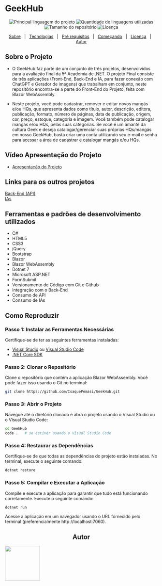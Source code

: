 # GeekHub

<p align="center">
  <img alt="Principal linguagem do projeto" src="https://img.shields.io/github/languages/top/IsaquePemasi/GeekHub?color=56BEB8">

  <img alt="Quantidade de linguagens utilizadas" src="https://img.shields.io/github/languages/count/IsaquePemasi/GeekHub?color=56BEB8">

  <img alt="Tamanho do repositório" src="https://img.shields.io/github/repo-size/IsaquePemasi/GeekHub?color=56BEB8">

  <img alt="Licença" src="https://img.shields.io/github/license/IsaquePemasi/GeekHub?color=56BEB8">
</p>

<p align="center">
  <a href="##Sobre o Projeto ">Sobre</a> &#xa0; | &#xa0;  
  <a href="##Vídeo Apresentação do Projeto">Tecnologias</a> &#xa0; | &#xa0;
  <a href="#white_check_mark-pré-requisitos">Pré requisitos</a> &#xa0; | &#xa0;
  <a href="#checkered_flag-começando">Começando</a> &#xa0; | &#xa0;
  <a href="#memo-licença">Licença</a> &#xa0; | &#xa0;
  <a href="https://github.com/kacyos" target="_blank">Autor</a>
</p>

## Sobre o Projeto 
- O GeekHub faz parte de um conjunto de três projetos, desenvolvidos para a avaliação final da 5ª Academia de .NET. O projeto Final consiste de três aplicações (Front-End, Back-End e IA, para fazer conexão com ChatGPT e Gerador de imagens) que trabalham em conjunto, neste repositório encontra-se a parte do Front-End do Projeto, feita com Blazor WebAssembly.

- Neste projeto, você pode cadastrar, remover e editar novos mangás e/ou HQs, que apresenta dados como título, autor, descrição, editora, publicação, formato, número de páginas, data de publicação, origem, cor, preço, estoque, categoria e imagem. Você também pode catalogar mangás e/ou HQs, pelas suas categorias. Se você é um amante da cultura Geek e deseja catalogar/gerenciar suas próprias HQs/mangás em nosso GeekHub, basta criar uma conta utilizando seu e-mail e senha para acessar a área de cadastrar e catalogar mangás e/ou HQs.</br>

## Vídeo Apresentação do Projeto
- [Apresentação do Projeto]()

## Links para os outros projetos
[Back-End (API)](https://github.com/IsaquePemasi/GeekHubApi)
</br>
[IAs](https://github.com/IsaquePemasi/GeekHubIA)

## Ferramentas e padrões de desenvolvimento utilizados
- C#
- HTML5
- CSS3
- jQuery
- Bootstrap
- Blazor
- Blazor WebAssembly
- Dotnet 7
- Microsoft ASP.NET
- FormSubmit
- Versionamento de Código com Git e Github
- Integração com o Back-End
- Consumo de API
- Consumo de IAs

## Como Reproduzir

### Passo 1: Instalar as Ferramentas Necessárias

Certifique-se de ter as seguintes ferramentas instaladas:

- [Visual Studio](https://visualstudio.microsoft.com/pt-br/downloads/) ou [Visual Studio Code](https://code.visualstudio.com/)
- [.NET Core SDK](https://dotnet.microsoft.com/download)

### Passo 2: Clonar o Repositório

Clone o repositório que contém a aplicação Blazor WebAssembly. Você pode fazer isso usando o Git no terminal:

```bash
git clone https://github.com/IsaquePemasi/GeekHub.git
```

### Passo 3: Abrir o Projeto

Navegue até o diretório clonado e abra o projeto usando o Visual Studio ou o Visual Studio Code:

```bash
cd GeekHub
code .   # se estiver usando o Visual Studio Code
```

### Passo 4: Restaurar as Dependências

Certifique-se de que todas as dependências do projeto estão instaladas. No terminal, execute o seguinte comando:

```bash
dotnet restore
```

### Passo 5: Compilar e Executar a Aplicação

Compile e execute a aplicação para garantir que tudo está funcionando corretamente. Execute o seguinte comando:

```bash
dotnet run
```

Acesse a aplicação em um navegador usando o URL fornecido pelo terminal (preferencialmente http://localhost:7060).


<h2 align="center">Autor</h2>
<a href="https://github.com/IsaquePemasi/"><img src="https://avatars.githubusercontent.com/u/76749511?v=4" width=115></a>